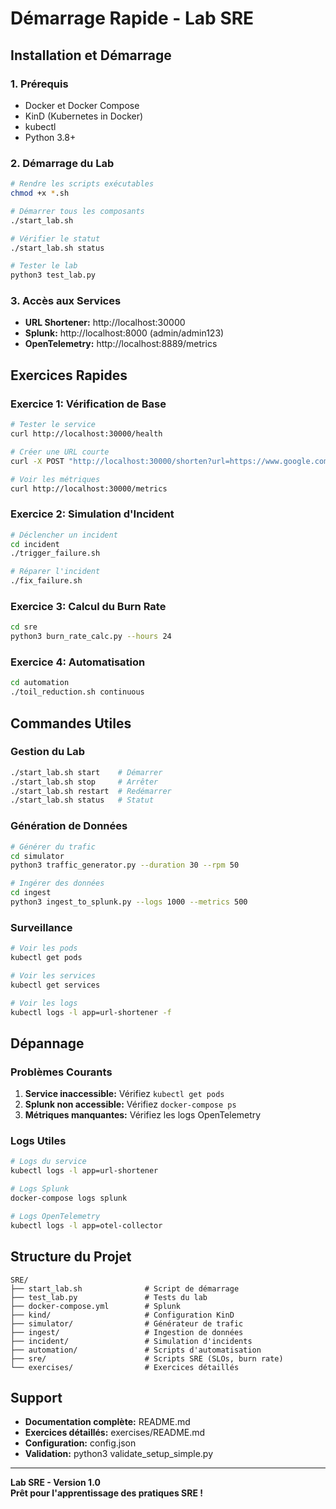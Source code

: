 # Démarrage Rapide - Lab SRE

## Installation et Démarrage

### 1. Prérequis
- Docker et Docker Compose
- KinD (Kubernetes in Docker)
- kubectl
- Python 3.8+

### 2. Démarrage du Lab
```bash
# Rendre les scripts exécutables
chmod +x *.sh

# Démarrer tous les composants
./start_lab.sh

# Vérifier le statut
./start_lab.sh status

# Tester le lab
python3 test_lab.py
```

### 3. Accès aux Services
- **URL Shortener:** http://localhost:30000
- **Splunk:** http://localhost:8000 (admin/admin123)
- **OpenTelemetry:** http://localhost:8889/metrics

## Exercices Rapides

### Exercice 1: Vérification de Base
```bash
# Tester le service
curl http://localhost:30000/health

# Créer une URL courte
curl -X POST "http://localhost:30000/shorten?url=https://www.google.com"

# Voir les métriques
curl http://localhost:30000/metrics
```

### Exercice 2: Simulation d'Incident
```bash
# Déclencher un incident
cd incident
./trigger_failure.sh

# Réparer l'incident
./fix_failure.sh
```

### Exercice 3: Calcul du Burn Rate
```bash
cd sre
python3 burn_rate_calc.py --hours 24
```

### Exercice 4: Automatisation
```bash
cd automation
./toil_reduction.sh continuous
```

## Commandes Utiles

### Gestion du Lab
```bash
./start_lab.sh start    # Démarrer
./start_lab.sh stop     # Arrêter
./start_lab.sh restart  # Redémarrer
./start_lab.sh status   # Statut
```

### Génération de Données
```bash
# Générer du trafic
cd simulator
python3 traffic_generator.py --duration 30 --rpm 50

# Ingérer des données
cd ingest
python3 ingest_to_splunk.py --logs 1000 --metrics 500
```

### Surveillance
```bash
# Voir les pods
kubectl get pods

# Voir les services
kubectl get services

# Voir les logs
kubectl logs -l app=url-shortener -f
```

## Dépannage

### Problèmes Courants
1. **Service inaccessible:** Vérifiez `kubectl get pods`
2. **Splunk non accessible:** Vérifiez `docker-compose ps`
3. **Métriques manquantes:** Vérifiez les logs OpenTelemetry

### Logs Utiles
```bash
# Logs du service
kubectl logs -l app=url-shortener

# Logs Splunk
docker-compose logs splunk

# Logs OpenTelemetry
kubectl logs -l app=otel-collector
```

## Structure du Projet

```
SRE/
├── start_lab.sh              # Script de démarrage
├── test_lab.py               # Tests du lab
├── docker-compose.yml        # Splunk
├── kind/                     # Configuration KinD
├── simulator/                # Générateur de trafic
├── ingest/                   # Ingestion de données
├── incident/                 # Simulation d'incidents
├── automation/               # Scripts d'automatisation
├── sre/                      # Scripts SRE (SLOs, burn rate)
└── exercises/                # Exercices détaillés
```

## Support

- **Documentation complète:** README.md
- **Exercices détaillés:** exercises/README.md
- **Configuration:** config.json
- **Validation:** python3 validate_setup_simple.py

---

**Lab SRE - Version 1.0**  
**Prêt pour l'apprentissage des pratiques SRE !**
